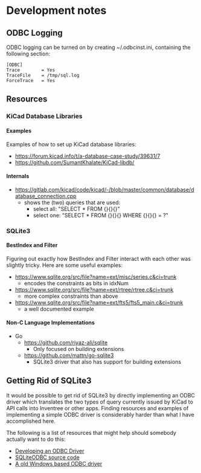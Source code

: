 # Development notes

## ODBC Logging

ODBC logging can be turned on by creating ~/.odbcinst.ini, containing the following section:

    [ODBC]
    Trace        = Yes
    TraceFile    = /tmp/sql.log
    ForceTrace   = Yes

## Resources

### KiCad Database Libraries

#### Examples

Examples of how to set up KiCad database libraries:

* https://forum.kicad.info/t/a-database-case-study/39631/7
* https://github.com/SumantKhalate/KiCad-libdb/

#### Internals

* https://gitlab.com/kicad/code/kicad/-/blob/master/common/database/database_connection.cpp
    * shows the (two) queries that are used:
        * select all: "SELECT * FROM {}{}{}"
        * select one: "SELECT * FROM {}{}{} WHERE {}{}{} = ?"

### SQLite3

#### BestIndex and Filter

Figuring out exactly how BestIndex and Filter interact with each other was slightly tricky. Here are some useful examples:

* https://www.sqlite.org/src/file?name=ext/misc/series.c&ci=trunk
    * encodes the constraints as bits in idxNum
* https://www.sqlite.org/src/file?name=ext/rtree/rtree.c&ci=trunk
    * more complex constraints than above
* https://www.sqlite.org/src/file?name=ext/fts5/fts5_main.c&ci=trunk
    * a well documented example

#### Non-C Language Implementations

* Go
    * https://github.com/riyaz-ali/sqlite
        * Only focused on building extensions
    * https://github.com/mattn/go-sqlite3
        * SQLite3 driver that also has support for building extensions

## Getting Rid of SQLite3

It would be possible to get rid of SQLite3 by directly implementing an ODBC driver which translates the two types of query currently issued by KiCad to API calls into Inventree or other apps. Finding resources and examples of implementing a simple ODBC driver is considerably harder than what I have accomplished here.

The following is a list of resources that might help should somebody actually want to do this:

* [Developing an ODBC Driver](https://learn.microsoft.com/en-us/sql/odbc/reference/develop-driver/developing-an-odbc-driver?view=sql-server-ver16)
* [SQLiteODBC source code](https://ch-werner.homepage.t-online.de/sqliteodbc/html/sqlite3odbc_8c-source.html)
* [A old Windows based ODBC driver](https://github.com/LukeMauldin/lodbc)
